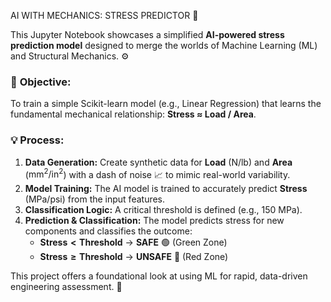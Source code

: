 AI WITH MECHANICS: STRESS PREDICTOR 🤯

This Jupyter Notebook showcases a simplified **AI-powered stress prediction model** designed to merge the worlds of Machine Learning (ML) and Structural Mechanics. ⚙️

### 🎯 **Objective:**
To train a simple $\text{Scikit-learn}$ model (e.g., Linear Regression) that learns the fundamental mechanical relationship: **Stress $\approx$ Load / Area**.

### 💡 **Process:**
1.  **Data Generation:** Create synthetic data for **Load** ($\text{N/lb}$) and **Area** ($\text{mm}^2/\text{in}^2$) with a dash of noise 📈 to mimic real-world variability.
2.  **Model Training:** The AI model is trained to accurately predict **Stress** ($\text{MPa/psi}$) from the input features.
3.  **Classification Logic:** A critical threshold is defined (e.g., $150 \text{ MPa}$).
4.  **Prediction & Classification:** The model predicts stress for new components and classifies the outcome:
    * **$\text{Stress} < \text{Threshold}$** $\rightarrow$ **SAFE** 🟢 (Green Zone)
    * **$\text{Stress} \geq \text{Threshold}$** $\rightarrow$ **UNSAFE** 🔴 (Red Zone)

This project offers a foundational look at using ML for rapid, data-driven engineering assessment. 🚀
